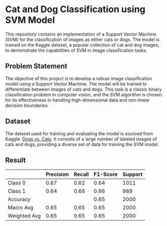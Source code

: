 # Cat and Dog Classification using SVM Model

This repository contains an implementation of a Support Vector Machine (SVM) for the classification of images as either cats or dogs. The model is trained on the Kaggle dataset, a popular collection of cat and dog images, to demonstrate the capabilities of SVM in image classification tasks.

## Problem Statement

The objective of this project is to develop a robust image classification model using a Support Vector Machine. The model will be trained to differentiate between images of cats and dogs. This task is a classic binary classification problem in computer vision, and the SVM algorithm is chosen for its effectiveness in handling high-dimensional data and non-linear decision boundaries.

## Dataset

The dataset used for training and evaluating the model is sourced from Kaggle: [Dogs vs. Cats](https://www.kaggle.com/c/dogs-vs-cats/data). It consists of a large number of labeled images of cats and dogs, providing a diverse set of data for training the SVM model.

## Result

|           | Precision | Recall | F1-Score | Support |
|-----------|-----------|--------|----------|---------|
| Class 0   |   0.67    |  0.62  |   0.64   |  1011   |
| Class 1   |   0.64    |  0.68  |   0.66   |   989   |
| Accuracy  |           |        |   0.65   |  2000   |
| Macro Avg |   0.65    |  0.65  |   0.65   |  2000   |
| Weighted Avg |  0.65 |  0.65  |   0.65   |  2000   |
